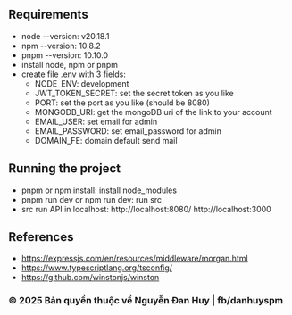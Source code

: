 ## Requirements
- node --version: v20.18.1
- npm --version: 10.8.2
- pnpm --version: 10.10.0
- install node, npm or pnpm
- create file .env with 3 fields:
    - NODE_ENV: development
    - JWT_TOKEN_SECRET: set the secret token as you like
    - PORT: set the port as you like (should be 8080)
    - MONGODB_URI: get the mongoDB uri of the link to your account
    - EMAIL_USER: set email for admin
    - EMAIL_PASSWORD: set email_password for admin
    - DOMAIN_FE: domain default send mail

## Running the project
- pnpm or npm install: install node_modules
- pnpm run dev or npm run dev: run src
- src run API in localhost: http://localhost:8080/ http://localhost:3000

## References
- https://expressjs.com/en/resources/middleware/morgan.html
- https://www.typescriptlang.org/tsconfig/
- https://github.com/winstonjs/winston

### &#169; 2025 Bản quyền thuộc về Nguyễn Đan Huy | fb/danhuyspm